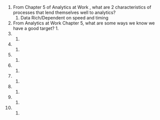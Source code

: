 1. From Chapter 5 of Analytics at Work , what are 2 characteristics of processes that lend themselves well to analytics?
	1. Data Rich/Dependent on speed and timing
2. From Analytics at Work Chapter 5, what are some ways we know we have a good target?
	1. 
3. 
	1. 
4. 
	1. 
5. 
	1. 
6. 
	1. 
7. 
	1. 
8. 
	1. 
9. 
	1. 
10. 
	1. 